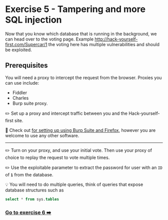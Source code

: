 
# Exercise 5 - Tampering and more SQL injection
Now that you know which database that is running in the background, we can head over to the voting page. Example http://hack-yourself-first.com/Supercar/1 the voting here has multiple vulnerabilities and should be exploited.

## Prerequisites 
You will need a proxy to intercept the request from the browser. Proxies you can use include:
- Fiddler
- Charles
- Burp suite proxy.

:pencil2: Set up a proxy and intercept traffic between you and the Hack-yourself-first site.

:book: Check out [for setting up using Burp Suite and Firefox](guide_setup_burp.md), however you are welcome to use any other software.

---

:pencil2: Turn on your proxy, and use your initial vote. Then use your proxy of choice to replay the request to vote multiple times. 

:pencil2: Use the exploitable parameter to extract the password for user with an `ID` of __`1`__ from the database.

:bulb: You will need to do multiple queries, think of queries that expose database structures such as 
```sql
select * from sys.tables
```

### [Go to exercise 6 :arrow_right:](../exercise-6/README.md)